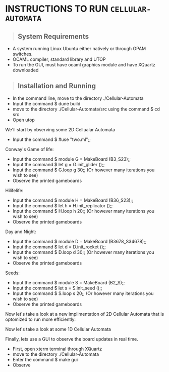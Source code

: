 # INSTRUCTIONS TO RUN `CELLULAR-AUTOMATA`

>## System Requirements
- A system running Linux Ubuntu either natively or through OPAM switches.
- OCAML compiler, standard library and UTOP
- To run the GUI, must have ocaml graphics module and have XQuartz downloaded

>## Installation and Running
- In the command line, move to the directory ./Cellular-Automata
- Input the command $ dune build
- move to the directory ./Cellular-Automata/src using the command $ cd src
- Open utop

We'll start by observing some 2D Cellualar Automata
- Input the command $ #use "two.ml";;

Conway's Game of life:
- Input the command $ module G = MakeBoard (B3_S23);;
- Input the command $ let g = G.init_glider ();;
- Input the command $ G.loop g 30;; (Or however many iterations you wish to see)
- Observe the printed gameboards

Hilifelife:
- Input the command $ module H = MakeBoard (B36_S23);;
- Input the command $ let h = H.init_replicator ();;
- Input the command $ H.loop h 20;; (Or however many iterations you wish to see)
- Observe the printed gameboards

Day and Night:
- Input the command $ module D = MakeBoard (B3678_S34678);;
- Input the command $ let d = D.init_rocket ();;
- Input the command $ D.loop d 30;; (Or however many iterations you wish to see)
- Observe the printed gameboards

Seeds:
- Input the command $ module S = MakeBoard (B2_S);;
- Input the command $ let s = S.init_seed ();;
- Input the command $ S.loop s 20;; (Or however many iterations you wish to see)
- Observe the printed gameboards

Now let's take a look at a new implimentation of 2D Cellular Automata that is optomized to run more efficiently:





Now let's take a look at some 1D Cellular Automata




Finally, lets use a GUI to observe the board updates in real time.
- First, open xterm terminal through XQuartz
- move to the directory ./Cellular-Automata
- Enter the command $ make gui
- Observe